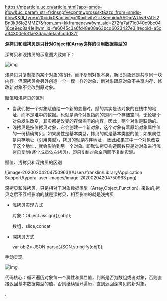 https://mparticle.uc.cn/article.html?app=smds-iflow&uc_param_str=frdnsnpfvecpntnwprdssskt&zzd_from=smds-iflow&&dl_type=2&cid=0&activity=1&activity2=1&enuid=AAOmWUw97AI%2Bn3k96Io2MMZ7&from_sm=kkframenew#!wm_aid=272fa7af71c040c9bc0416ce9ec8a41e!!wm_id=fe6045c3a6fd48e08a63bcd6023427e3!!recoid=a5ca34300e531ae3daca56aafcddd37f



**深拷贝和浅拷贝是只针对Object和Array这样的引用数据类型的**

深拷贝和浅拷贝的示意图大致如下：



![img](https://image.uc.cn/o/wemedia/s/upload/2019/1f73628edff79e8653ffa7e188c46c5f.jpg;,4,jpegx;3,700x.jpg)



浅拷贝只复制指向某个对象的指针，而不复制对象本身，新旧对象还是共享同一块内存。但深拷贝会另外创造一个一模一样的对象，新对象跟原对象不共享内存，修改新对象不会改到原对象。



赋值和浅拷贝的区别

- 当我们把一个对象赋值给一个新的变量时，赋的其实是该对象的在栈中的地址，而不是堆中的数据。也就是两个对象指向的是同一个存储空间，无论哪个对象发生改变，其实都是改变的存储空间的内容，因此，两个对象是联动的。
- 浅拷贝是按位拷贝对象，它会创建一个新对象，这个对象有着原始对象属性值的一份精确拷贝。如果属性是基本类型，拷贝的就是基本类型的值；如果属性是内存地址（引用类型），拷贝的就是内存地址 ，因此如果其中一个对象改变了这个地址，就会影响到另一个对象。即默认拷贝构造函数只是对对象进行浅拷贝复制(逐个成员依次拷贝)，即只复制对象空间而不复制资源。



赋值、浅拷贝和深拷贝的区别

![image-20200204204750963](/Users/franklin/Library/Application Support/typora-user-images/image-20200204204750963.png)





深拷贝和浅拷贝，只是相对于对象数据类型（Array,Object,Function）来说的,拷贝之后不互相影响的就是深拷贝，相互影响的就是浅拷贝



- 浅拷贝实现方式

  对象：Object.assign({},obj1);

  数组，slice,concat

- 深拷贝方式

  var obj2= JSON.parse(JSON.stringify(obj1));



手动实现

![img](https://image.uc.cn/o/wemedia/s/upload/2019/23c63e7fa81a44763dc8174f613b6e6f.png;,4,png;3,700x.png)

代码核心：循环遍历对象每一个属性和属性值，判断是否为数组或者对象，否则直接返回基本数据类型的值，否则继续循环遍历，直到返回深拷贝的新对象。



、

